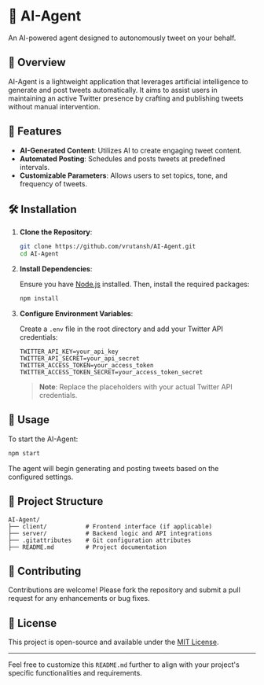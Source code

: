 # 🤖 AI-Agent

An AI-powered agent designed to autonomously tweet on your behalf.

## 📌 Overview

AI-Agent is a lightweight application that leverages artificial intelligence to generate and post tweets automatically. It aims to assist users in maintaining an active Twitter presence by crafting and publishing tweets without manual intervention.

## 🚀 Features

* **AI-Generated Content**: Utilizes AI to create engaging tweet content.
* **Automated Posting**: Schedules and posts tweets at predefined intervals.
* **Customizable Parameters**: Allows users to set topics, tone, and frequency of tweets.

## 🛠️ Installation

1. **Clone the Repository**:

   ```bash
   git clone https://github.com/vrutansh/AI-Agent.git
   cd AI-Agent
   ```

2. **Install Dependencies**:

   Ensure you have [Node.js](https://nodejs.org/) installed. Then, install the required packages:

   ```bash
   npm install
   ```

3. **Configure Environment Variables**:

   Create a `.env` file in the root directory and add your Twitter API credentials:

   ```env
   TWITTER_API_KEY=your_api_key
   TWITTER_API_SECRET=your_api_secret
   TWITTER_ACCESS_TOKEN=your_access_token
   TWITTER_ACCESS_TOKEN_SECRET=your_access_token_secret
   ```

   > **Note**: Replace the placeholders with your actual Twitter API credentials.

## 🧪 Usage

To start the AI-Agent:

```bash
npm start
```

The agent will begin generating and posting tweets based on the configured settings.

## 📁 Project Structure

```
AI-Agent/
├── client/           # Frontend interface (if applicable)
├── server/           # Backend logic and API integrations
├── .gitattributes    # Git configuration attributes
├── README.md         # Project documentation
```

## 🤝 Contributing

Contributions are welcome! Please fork the repository and submit a pull request for any enhancements or bug fixes.

## 📄 License

This project is open-source and available under the [MIT License](LICENSE).

---

Feel free to customize this `README.md` further to align with your project's specific functionalities and requirements.

